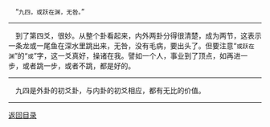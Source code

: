 &emsp;“``九四，或跃在渊，无咎。``”
___
&emsp;到了第四爻，很妙。从整个卦看起来，内外两卦分得很清楚，成为两节，这表示一条龙或一尾鱼在深水里跳出来，无咎，没有毛病，要出头了。但要注意“``或跃在渊``”的“``或``”字，这一爻真好，操诸在我。譬如一个人，事业到了顶点，如再进一步，或者跳一步，或者不跳，都是好的。
___
&emsp;九四是外卦的初爻卦，与内卦的初爻相应，都有无比的价值。
___
[返回目录](../../master/README.md#目录)